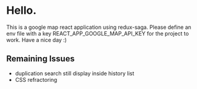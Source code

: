 # Hello. 
This is a google map react application using redux-saga.
Please define an env file with a key REACT_APP_GOOGLE_MAP_API_KEY for the project to work.
Have a nice day :)



## Remaining Issues
- duplication search still display inside history list
- CSS refractoring